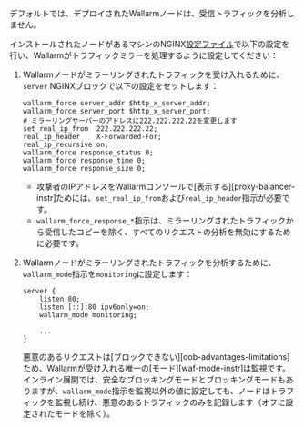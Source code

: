 デフォルトでは、デプロイされたWallarmノードは、受信トラフィックを分析しません。

インストールされたノードがあるマシンのNGINX[設定ファイル](https://docs.nginx.com/nginx/admin-guide/basic-functionality/managing-configuration-files/)で以下の設定を行い、Wallarmがトラフィックミラーを処理するように設定してください：

1. Wallarmノードがミラーリングされたトラフィックを受け入れるために、`server` NGINXブロックで以下の設定をセットします：

    ```
    wallarm_force server_addr $http_x_server_addr;
    wallarm_force server_port $http_x_server_port;
    # ミラーリングサーバーのアドレスに222.222.222.22を変更します
    set_real_ip_from  222.222.222.22;
    real_ip_header    X-Forwarded-For;
    real_ip_recursive on;
    wallarm_force response_status 0;
    wallarm_force response_time 0;
    wallarm_force response_size 0;
    ```

    * 攻撃者のIPアドレスをWallarmコンソールで[表示する][proxy-balancer-instr]ためには、`set_real_ip_from`および`real_ip_header`指示が必要です。
    * `wallarm_force_response_*`指示は、ミラーリングされたトラフィックから受信したコピーを除く、すべてのリクエストの分析を無効にするために必要です。
1. Wallarmノードがミラーリングされたトラフィックを分析するために、`wallarm_mode`指示を`monitoring`に設定します：

    ```
    server {
        listen 80;
        listen [::]:80 ipv6only=on;
        wallarm_mode monitoring;

        ...
    }
    ```

    悪意のあるリクエストは[ブロックできない][oob-advantages-limitations]ため、Wallarmが受け入れる唯一の[モード][waf-mode-instr]は監視です。インライン展開では、安全なブロッキングモードとブロッキングモードもありますが、`wallarm_mode`指示を監視以外の値に設定しても、ノードはトラフィックを監視し続け、悪意のあるトラフィックのみを記録します（オフに設定されたモードを除く）。